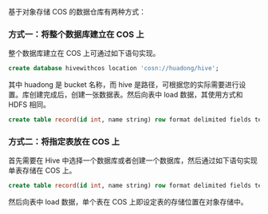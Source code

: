 基于对象存储 COS 的数据仓库有两种方式：

### 方式一：将整个数据库建立在 COS 上
整个数据库建立在 COS 上可通过如下语句实现。
``` sql
create database hivewithcos location 'cosn://huadong/hive';
```
其中 huadong 是 bucket 名称，而 hive 是路径，可根据您的实际需要进行设置。库创建完成后，创建一张数据表。然后向表中 load 数据，其使用方式和 HDFS 相同。
``` sql
create table record(id int, name string) row format delimited fields terminated by ',' stored as textfile;
```


### 方式二：将指定表放在 COS 上
首先需要在 Hive 中选择一个数据库或者创建一个数据库，然后通过如下语句实现单表存储在 COS 上。
``` sql
create table record(id int, name string) row format delimited fields terminated by ',' stored as textfile location 'cosn://huadong/hive/cos';
```
然后向表中 load 数据，单个表在 COS 上即设定表的存储位置在对象存储中。

